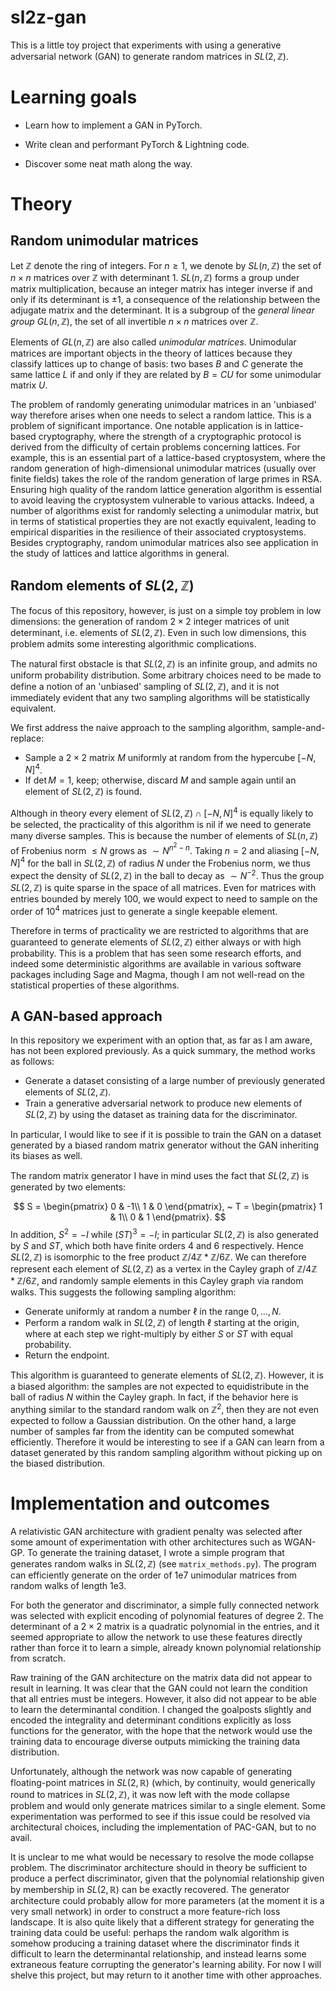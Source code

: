 # sl2z-gan

This is a little toy project that experiments with using a generative adversarial network (GAN) to generate random matrices in $SL(2,\mathbb{Z})$.

# Learning goals

* Learn how to implement a GAN in PyTorch.

* Write clean and performant PyTorch & Lightning code.

* Discover some neat math along the way.

# Theory

## Random unimodular matrices

Let $\mathbb{Z}$ denote the ring of integers. For $n\geq 1$, we denote by $SL(n,\mathbb{Z})$ the set of $n\times n$ matrices over $\mathbb{Z}$ with determinant $1$. $SL(n,\mathbb{Z})$ forms a group under matrix multiplication, because an integer matrix has integer inverse if and only if its determinant is $\pm 1$, a consequence of the relationship between the adjugate matrix and the determinant. It is a subgroup of the *general linear group* $GL(n,\mathbb{Z})$, the set of all invertible $n\times n$ matrices over $\mathbb{Z}$.

Elements of $GL(n,\mathbb{Z})$ are also called *unimodular matrices*. Unimodular matrices are important objects in the theory of lattices because they classify lattices up to change of basis: two bases $B$ and $C$ generate the same lattice $L$ if and only if they are related by $B = CU$ for some unimodular matrix $U$.

The problem of randomly generating unimodular matrices in an 'unbiased' way therefore arises when one needs to select a random lattice. This is a problem of significant importance. One notable application is in lattice-based cryptography, where the strength of a cryptographic protocol is derived from the difficulty of certain problems concerning lattices. For example, this is an essential part of a lattice-based cryptosystem, where the random generation of high-dimensional unimodular matrices (usually over finite fields) takes the role of the random generation of large primes in RSA. Ensuring high quality of the random lattice generation algorithm is essential to avoid leaving the cryptosystem vulnerable to various attacks. Indeed, a number of algorithms exist for randomly selecting a unimodular matrix, but in terms of statistical properties they are not exactly equivalent, leading to empirical disparities in the resilience of their associated cryptosystems. Besides cryptography, random unimodular matrices also see application in the study of lattices and lattice algorithms in general.

## Random elements of $SL(2,\mathbb{Z})$

The focus of this repository, however, is just on a simple toy problem in low dimensions: the generation of random $2\times 2$ integer matrices of unit determinant, i.e. elements of $SL(2,\mathbb{Z})$. Even in such low dimensions, this problem admits some interesting algorithmic complications.

The natural first obstacle is that $SL(2,\mathbb{Z})$ is an infinite group, and admits no uniform probability distribution. Some arbitrary choices need to be made to define a notion of an 'unbiased' sampling of $SL(2,\mathbb{Z})$, and it is not immediately evident that any two sampling algorithms will be statistically equivalent.

We first address the naive approach to the sampling algorithm, sample-and-replace:

* Sample a $2\times 2$ matrix $M$ uniformly at random from the hypercube $[-N,N]^4$.
* If $\det M = 1$, keep; otherwise, discard $M$ and sample again until an element of $SL(2,\mathbb{Z})$ is found.

Although in theory every element of $SL(2,\mathbb{Z}) \cap [-N,N]^4$ is equally likely to be selected, the practicality of this algorithm is nil if we need to generate many diverse samples. This is because the number of elements of $SL(n,\mathbb{Z})$ of Frobenius norm $\leq N$ grows as $\sim N^{n^2-n}$. Taking $n=2$ and aliasing $[-N,N]^4$ for the ball in $SL(2,\mathbb{Z})$ of radius $N$ under the Frobenius norm, we thus expect the density of $SL(2,\mathbb{Z})$ in the ball to decay as $\sim N^{-2}$. Thus the group $SL(2,\mathbb{Z})$ is quite sparse in the space of all matrices. Even for matrices with entries bounded by merely $100$, we would expect to need to sample on the order of $10^4$ matrices just to generate a single keepable element.

Therefore in terms of practicality we are restricted to algorithms that are guaranteed to generate elements of $SL(2,\mathbb{Z})$ either always or with high probability. This is a problem that has seen some research efforts, and indeed some deterministic algorithms are available in various software packages including Sage and Magma, though I am not well-read on the statistical properties of these algorithms.

## A GAN-based approach

In this repository we experiment with an option that, as far as I am aware, has not been explored previously. As a quick summary, the method works as follows:

* Generate a dataset consisting of a large number of previously generated elements of $SL(2,\mathbb{Z})$.
* Train a generative adversarial network to produce new elements of $SL(2,\mathbb{Z})$ by using the dataset as training data for the discriminator.

In particular, I would like to see if it is possible to train the GAN on a dataset generated by a biased random matrix generator without the GAN inheriting its biases as well.

The random matrix generator I have in mind uses the fact that $SL(2,\mathbb{Z})$ is generated by two elements:

$$
S = \begin{pmatrix}
0 & -1\\
1 & 0
\end{pmatrix},
~ T = \begin{pmatrix}
1 & 1\\
0 & 1
\end{pmatrix}.
$$
In addition, $S^2 = -I$ while $(ST)^3 = -I$; in particular $SL(2,\mathbb{Z})$ is also generated by $S$ and $ST$, which both have finite orders $4$ and $6$ respectively. Hence $SL(2,\mathbb{Z})$ is isomorphic to the free product $\mathbb{Z}/4\mathbb{Z} * \mathbb{Z}/6\mathbb{Z}$. We can therefore represent each element of $SL(2,\mathbb{Z})$ as a vertex in the Cayley graph of $\mathbb{Z}/4\mathbb{Z} * \mathbb{Z}/6\mathbb{Z}$, and randomly sample elements in this Cayley graph via random walks. This suggests the following sampling algorithm:

* Generate uniformly at random a number $\ell$ in the range $0,\ldots,N$.
* Perform a random walk in $SL(2,\mathbb{Z})$ of length $\ell$ starting at the origin, where at each step we right-multiply by either $S$ or $ST$ with equal probability.
* Return the endpoint.

This algorithm is guaranteed to generate elements of $SL(2,\mathbb{Z})$. However, it is a biased algorithm: the samples are not expected to equidistribute in the ball of radius $N$ within the Cayley graph. In fact, if the behavior here is anything similar to the standard random walk on $\mathbb{Z}^2$, then they are not even expected to follow a Gaussian distribution. On the other hand, a large number of samples far from the identity can be computed somewhat efficiently. Therefore it would be interesting to see if a GAN can learn from a dataset generated by this random sampling algorithm without picking up on the biased distribution.

# Implementation and outcomes

A relativistic GAN architecture with gradient penalty was selected after some amount of experimentation with other architectures such as WGAN-GP. To generate the training dataset, I wrote a simple program that generates random walks in $SL(2,\mathbb{Z})$ (see `matrix_methods.py`). The program can efficiently generate on the order of 1e7 unimodular matrices from random walks of length 1e3.

For both the generator and discriminator, a simple fully connected network was selected with explicit encoding of polynomial features of degree 2. The determinant of a $2\times 2$ matrix is a quadratic polynomial in the entries, and it seemed appropriate to allow the network to use these features directly rather than force it to learn a simple, already known polynomial relationship from scratch.

Raw training of the GAN architecture on the matrix data did not appear to result in learning. It was clear that the GAN could not learn the condition that all entries must be integers. However, it also did not appear to be able to learn the determinantal condition. I changed the goalposts slightly and encoded the integrality and determinant conditions explicitly as loss functions for the generator, with the hope that the network would use the training data to encourage diverse outputs mimicking the training data distribution.

Unfortunately, although the network was now capable of generating floating-point matrices in $SL(2,\mathbb{R})$ (which, by continuity, would generically round to matrices in $SL(2,\mathbb{Z})$, it was now left with the mode collapse problem and would only generate matrices similar to a single element. Some experimentation was performed to see if this issue could be resolved via architectural choices, including the implementation of PAC-GAN, but to no avail.

It is unclear to me what would be necessary to resolve the mode collapse problem. The discriminator architecture should in theory be sufficient to produce a perfect discriminator, given that the polynomial relationship given by membership in $SL(2,\mathbb{R})$ can be exactly recovered. The generator architecture could probably allow for more parameters (at the moment it is a very small network) in order to construct a more feature-rich loss landscape. It is also quite likely that a different strategy for generating the training data could be useful: perhaps the random walk algorithm is somehow producing a training dataset where the discriminator finds it difficult to learn the determinantal relationship, and instead learns some extraneous feature corrupting the generator's learning ability. For now I will shelve this project, but may return to it another time with other approaches.